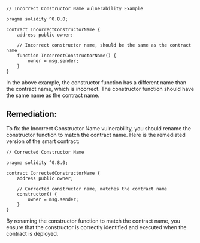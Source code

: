```solidity
// Incorrect Constructor Name Vulnerability Example

pragma solidity ^0.8.0;

contract IncorrectConstructorName {
    address public owner;

    // Incorrect constructor name, should be the same as the contract name
    function IncorrectConstructorName() {
        owner = msg.sender;
    }
}
```

In the above example, the constructor function has a different name than the contract name, which is incorrect. The constructor function should have the same name as the contract name.

## Remediation:

To fix the Incorrect Constructor Name vulnerability, you should rename the constructor function to match the contract name. Here is the remediated version of the smart contract:

```solidity
// Corrected Constructor Name

pragma solidity ^0.8.0;

contract CorrectedConstructorName {
    address public owner;

    // Corrected constructor name, matches the contract name
    constructor() {
        owner = msg.sender;
    }
}
```

By renaming the constructor function to match the contract name, you ensure that the constructor is correctly identified and executed when the contract is deployed.